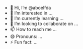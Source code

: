 - 👋 Hi, I’m @aboelfda
- 👀 I’m interested in ...
- 🌱 I’m currently learning ...
- 💞️ I’m looking to collaborate on ...
- 📫 How to reach me ...
- 😄 Pronouns: ...
- ⚡ Fun fact: ...

<!---
aboelfda/aboelfda is a ✨ special ✨ repository because its `README.md` (this file) appears on your GitHub profile.
You can click the Preview link to take a look at your changes.
--->
